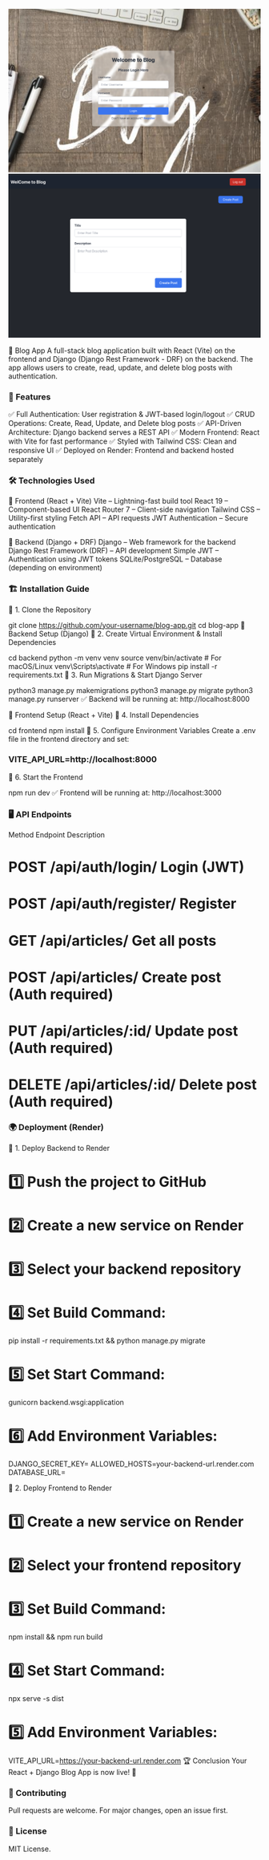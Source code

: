 ![LoginForm](frontend/public/img/login1.png)
![CreatePost](frontend/public/img/articles1.png)

📝 Blog App
A full-stack blog application built with React (Vite) on the frontend and Django (Django Rest Framework - DRF) on the backend. The app allows users to create, read, update, and delete blog posts with authentication.

### 🚀 Features

✅ Full Authentication: User registration & JWT-based login/logout
✅ CRUD Operations: Create, Read, Update, and Delete blog posts
✅ API-Driven Architecture: Django backend serves a REST API
✅ Modern Frontend: React with Vite for fast performance
✅ Styled with Tailwind CSS: Clean and responsive UI
✅ Deployed on Render: Frontend and backend hosted separately

### 🛠 Technologies Used

📌 Frontend (React + Vite)
Vite – Lightning-fast build tool
React 19 – Component-based UI
React Router 7 – Client-side navigation
Tailwind CSS – Utility-first styling
Fetch API – API requests
JWT Authentication – Secure authentication

📌 Backend (Django + DRF)
Django – Web framework for the backend
Django Rest Framework (DRF) – API development
Simple JWT – Authentication using JWT tokens
SQLite/PostgreSQL – Database (depending on environment)

### 🏗 Installation Guide

🔹 1. Clone the Repository

git clone https://github.com/your-username/blog-app.git
cd blog-app
📡 Backend Setup (Django)
🔹 2. Create Virtual Environment & Install Dependencies

cd backend
python -m venv venv
source venv/bin/activate # For macOS/Linux
venv\Scripts\activate # For Windows
pip install -r requirements.txt
🔹 3. Run Migrations & Start Django Server

python3 manage.py makemigrations
python3 manage.py migrate
python3 manage.py runserver
✅ Backend will be running at: http://localhost:8000

🎨 Frontend Setup (React + Vite)
🔹 4. Install Dependencies

cd frontend
npm install
🔹 5. Configure Environment Variables
Create a .env file in the frontend directory and set:

### VITE_API_URL=http://localhost:8000

🔹 6. Start the Frontend

npm run dev
✅ Frontend will be running at: http://localhost:3000

### 🖥 API Endpoints

Method Endpoint Description

# POST /api/auth/login/ Login (JWT)

# POST /api/auth/register/ Register

# GET /api/articles/ Get all posts

# POST /api/articles/ Create post (Auth required)

# PUT /api/articles/:id/ Update post (Auth required)

# DELETE /api/articles/:id/ Delete post (Auth required)

### 🌍 Deployment (Render)

🔹 1. Deploy Backend to Render

# 1️⃣ Push the project to GitHub

# 2️⃣ Create a new service on Render

# 3️⃣ Select your backend repository

# 4️⃣ Set Build Command:

pip install -r requirements.txt && python manage.py migrate

# 5️⃣ Set Start Command:

gunicorn backend.wsgi:application

# 6️⃣ Add Environment Variables:

DJANGO_SECRET_KEY=<your-secret-key>
ALLOWED_HOSTS=your-backend-url.render.com
DATABASE_URL=<your-database-url>

🔹 2. Deploy Frontend to Render

# 1️⃣ Create a new service on Render

# 2️⃣ Select your frontend repository

# 3️⃣ Set Build Command:

npm install && npm run build

# 4️⃣ Set Start Command:

npx serve -s dist

# 5️⃣ Add Environment Variables:

VITE_API_URL=https://your-backend-url.render.com
🏆 Conclusion
Your React + Django Blog App is now live! 🎉

### 🤝 Contributing

Pull requests are welcome. For major changes, open an issue first.

### 📜 License

MIT License.
